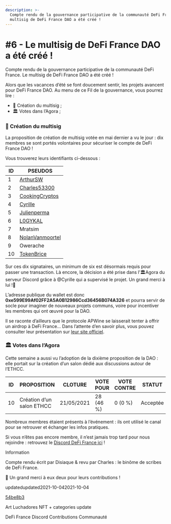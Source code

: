 ```yaml
---
description: >-
  Compte rendu de la gouvernance participative de la communauté DeFi France. Le
  multisig de DeFi France DAO a été créé !
---
```


# #6 - Le multisig de DeFi France DAO a été créé !

Compte rendu de la gouvernance participative de la communauté DeFi France. Le multisig de DeFi France DAO a été créé !

Alors que les vacances d’été se font doucement sentir, les projets avancent pour DeFi France DAO. Au menu de ce Fil de la gouvernance, vous pourrez lire :

* 📢 Création du multisig ;
* 🏛️ Votes dans l’Agora ;

### 📢 Création du multisig <a href="creation-du-multisig" id="creation-du-multisig"></a>

La proposition de création de multisig votée en mai dernier a vu le jour : dix membres se sont portés volontaires pour sécuriser le compte de DeFi France DAO !

Vous trouverez leurs identifiants ci-dessous :

| ID | PSEUDOS                                               |
| -- | ----------------------------------------------------- |
| 1  | [ArthurSW](https://twitter.com/Arthurws14)            |
| 2  | [Charles53300](https://twitter.com/C53300)            |
| 3  | [CookingCryptos](https://twitter.com/CookingCryptos)  |
| 4  | [Cyrille](https://twitter.com/cyrille\_briere)        |
| 5  | [Julienperma](https://twitter.com/julienperma)        |
| 6  | [L0GYKAL](https://twitter.com/L0GYKAL)                |
| 7  | Mratsim                                               |
| 8  | [NolanVanmoortel](https://twiter.com/nolanVanmoortel) |
| 9  | Owerache                                              |
| 10 | [TokenBrice](https://twitter.com/tokenBrice)          |

Sur ces dix signataires, un minimum de six est désormais requis pour passer une transaction. Là encore, la décision a été prise dans l'🏛️Agora du serveur Discord grâce à @Cyrille qui a supervisé le projet. Un grand merci à lui !🙏

L’adresse publique du wallet est donc **0xe599E99Af02FF2A5A0B12986Ccd36456B074A326** et pourra servir de socle pour imaginer de nouveaux projets communs, voire pour incentiver les membres qui ont œuvré pour la DAO.

Il se raconte d’ailleurs que le protocole APWine se laisserait tenter à offrir un airdrop à DeFi France… Dans l’attente d’en savoir plus, vous pouvez consulter leur présentation sur [leur site officiel](https://www.apwine.fi).

### 🏛️ Votes dans l’Agora <a href="votes-dans-lagora" id="votes-dans-lagora"></a>

Cette semaine a aussi vu l’adoption de la dixième proposition de la DAO : elle portait sur la création d’un salon dédié aux discussions autour de l’ETHCC.

| ID | PROPOSITION               | CLOTURE    | VOTE POUR | VOTE CONTRE | STATUT   |
| -- | ------------------------- | ---------- | --------- | ----------- | -------- |
| 10 | Création d’un salon ETHCC | 21/05/2021 | 28 (46 %) | 0 (0 %)     | Acceptée |

Nombreux membres étaient présents à l’événement : ils ont utilisé le canal pour se retrouver et échanger les infos pratiques.

Si vous n’êtes pas encore membre, il n’est jamais trop tard pour nous rejoindre : retrouvez le [Discord DeFi France ici](https://discord.com/invite/3bWZcK2) !

Information

Compte rendu écrit par Disiaque & revu par Charles : le binôme de scribes de DeFi France.

🙏 Un grand merci à eux deux pour leurs contributions !

updatedupdated2021-10-042021-10-04

[54be8b3](https://github.com/TokenBrice/blog/commit/54be8b330118a5aac0a4fd5ed752ff3ff720d6df)

Art Luchadores NFT + categories update

DeFi France Discord Contributions Communauté
